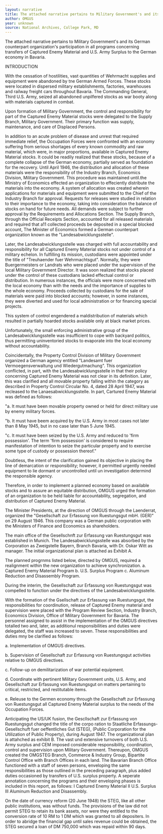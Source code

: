 ```yaml
---
layout: narrative
title: The attached narrative pertains to Military Government's and its German counterpart
author: OMGUS
year: unknown
source: National Archives, College Park, MD
---
```


The attached narrative pertains
to Military Government's and its
German counterpart organization's
participation in all programs concerning
transfers of Captured Enemy
Material and U.S. Army Surplus to
the German economy in Bavaria.

INTRODUCTION

With the cessation of hostilities, vast quantities
of Wehrmacht supplies and equipment were abandoned by tne
German Armed Forces. These stocks were located in dispersed
military establishments, factories, warehouses
and railway freight cars throughout Bavaria. The Commanding
General, Third U.S. Army, seized all abandoned
unpilfered stocks as war booty along with materials captured
in combat.

Upon formation of Military Government, the control
and responsibility for part of the Captured Enemy Material
stocks were delegated to the Supply Branch, Military Government.
Their primary function was supply, maintenance, and
care of Displaced Persons.

In addition to an acute problem of disease and unrest
that required immediate relief, the Occupation Forces were
confronted with an economy suffering from serious shortages
of every known commodity and raw material, which were, in
major proportions, available in Captured Enemy Material
stocks. It could be readily realized that these stocks,
because of a complete collapse of the German economy, partially
served as foundation for the recovery. Until April
1946, the distribution and allocation of these materials
were the responsibility of the Industry Branch, Economics
Division, Military Government. This procedure was maintained
until.the Ministry of Economics effected an organization
to effeciently distribute the materials into
the economy. A system of allocation was created wherein
applications for materials and equipment were submitted
to the Chief of the Industry Branch for approval. Requests
for releases were studied in relation to their importance
to the economy, taking into consideration the balance of
stocks on hand for future needs. All demands were subject
to further approval by the Requirements and Allocations
Section. The Supply Branch, through the Official Receipts
Section, accounted for all released materials and required
that a11 collected proceeds be deposited in a special
blocked account, The Minister of Economics formed a German
counterpart organization known as the "Landesabwicklungsstelle".

Later, the Landesabwicklungsstelle was charged with
full accountability and responsibility for all Captured
Enemy Material stocks not under control of a military
echelon. In fulfilling its mission, custodians were
appointed under the title of "Treuhaender fuer Wehrmachtsgut".
Normally, they were Buergermeisters or Landrats who
were placed under the supervision of the local Military Government Director. It was soon realized that stocks
placed under the control of these custodians lacked
effectual control or distribution. In numerous instances,
the officials were more concerned with the local
economy than with the needs and the importance of supplies
to the whole economy. Proceeds collected by custodians
for the sale of materials were paid into blocked accounts;
however, in some instances, they were diverted and used
for local administration or for financing special projects.

This system of control engendered a maldistribution
of materials which resulted in partially hoarded stocks
available only at black market prices.

Unfortunately, the small enforcing administrative
group of the Landesabwicklungsstelle was insufficient to
cope with backyard politics, thus permitting uninventoried
stocks to evaporate into the local economy without
accountability.

Coincidentally, the Property Control Division of
Military Government organized a German agency entitled
"Landesamt fuer Vermoegensverwaltung und Wiedergutmachung".
This organization conflicted, in part, with the Landesabwicklungsstelle
in that their policy concerning Captured
Enemy Material was not clear in its definition. Later,
this was clarified and all movable property falling within 
the category as described in Property Control Circular No. 4,
dated 28 April 1947, was recleased to the Lanaesabwicklungsstelle.
In part, Cartured Enemy Material was defined as follows:

"a. It must have been movable property
owned or held for direct military
use by enemy military forces.

"b. It must have beem acquired by the
U.S. Army in most cases not later
than 8 May 1945, but in no case
later than 5 June 1945.

"c. It must have been seized by the
U.S. Army and reduced to 'firm
possession'. The term 'firm
possession' is considered to require
manifestation of intention
to seize the particular property
and to exercise some type of
custody or possession thereof."

Doubtless, the intent of the clarification gained its objective
in placing the line of demarcation or responsibility;
however, it permitted urgently needed equipment to
lie dormant or uncontrolled until un investigation determind 
the responsible agency.

Therefore, in order to implement a planned economy
based on available stocks and to assure an equitable
distribution, OMGUS urged the formation of an organization
to be held liable for accountability, segregation, and
distribution of Captured Enemy Material.

The Minister Presidents, at the direction of OMGUS
through the Laenderrat, organized the "Gesellschaft zur
Erfassung von Ruestungsgut mbH. (GER)" on 29 August 1946.
This company was a German public corporation with the
Ministers of Finance and Economics as shareholders.

The main office of the Gesellschnft zur Erfassung
van Ruestungsgut was established in Munich. The Landesabwicklungsstelle
was absorbed by the Corporation as
Zweigstelle Bayern, Branch Bavaria, with Dr. Oskar Witt
as manager. The initial organizational plan is attached
as Exhibit A.

The planned progrnms listed below, directed by OMGUS,
required a realignment within the new organization to
achieve synchronization.
a. Captured Enemy Material Program
b. U.S. Surplus Program
c. Aluminum Reduction and Disassembly
Program.

During the interim, the Gesellschaft zur Erfassung
von Ruestungsgut was compelled to function under the 
directives of the Landesabwicklungsstelle.

With the formation of the Gsellschaft zur Erfassung
van Ruestungsgut, the responsibilities for coordinution, release
of Captured Enemy material and supervision were
placed with the Program Review Section, Industry Branch,
Economics Division, Office of Military Government for
Bavaria. The personnel assigned to assist in the implementation 
of the OMGUS directives totalled two and, later,
as additionul responsibilities and duties were delegated,
the staff was increased to seven. These responsibilities
and duties mny be clarified as follows:

a. Implementation of OMGUS directives.

b. Supervision of Gesellschaft zur
Erfassung von Ruestungsgut activities
relative to OMGUS directives.

c. Follow-up on demilitarization of
war potential equipment.

d. Coordinate with pertinent Military
Government units, U.S. Army, and
Gesellschaft zur Erfassung von
Ruestungsgut on matters pertaining
to critical, restricted, and restitutable
items.

e. Releuse to the Germen economy
through the Gesellschaft zur
Erfassung von Ruestungsgut
all Captured Enemy Material
surplus to the needs of the
Occupation Forces.

Anticipating the US/UK fusion, the Gescllschaft zur
Erfassung von Ruestungsgut changed the title of the corpo
ration to Staatliche Erfassungs-Gesellschuft fuer
oeffentliches Gut (STEG), (Public Corporation for the
Utilization of Public Property), during August 1947.
The organizational plan is attahched as exhibit B.
The vast und extensive turnovers of both U.S. Army
surplus and CEM imposed considerable responsibility, coordination,
control and supervision upon Military Government.
Thereupon, OMGUS created the OMGSTEG Branch,
Commerce & Industry Group, Bipartite Control Office with
Branch Offices in each land. The Bavarian Branch Office
functioned with a staff of seven persons, enveloping the
same responsibilities as those outlined in the preceding
paragraph, plus added duties occasioned by transfers of
U.S. surplus property. A seperate annotation concerning
the programs and their enveloping phases is included in
this report, as follows:
I Captured Enemy Material
II U.S. Surplus
III Aluminum Reduction and
Disassembly.

On the date of currency reform (20 June 1948) the 
STEG, like all other public institutions, was without
funds. The provisions of the law did not permit STEG
to retain its bank assets, nor were they entitled to the
conversion rate of 10 RM to 1 DM which was granted to all
depositers. In order to abridge the financial gap until
sales revenue could be obtained, the STEG secured a loan
of DM 750,000 which was repaid within 90 days.
